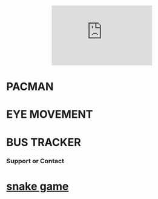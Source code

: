 <p align="center">

<iframe width="265" height="158" src="https://www.youtube.com/embed/ot8YxJ-eMjM" title="YouTube video player" frameborder="0" allow="accelerometer; autoplay; clipboard-write; encrypted-media; gyroscope; picture-in-picture" allowfullscreen></iframe>

</p>

# PACMAN

# EYE MOVEMENT

# BUS TRACKER

### Support or Contact

# [snake game](zacharyeisen.github.io/docs/snake.html)
  
  

